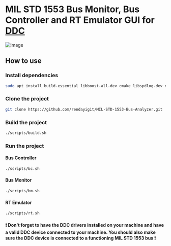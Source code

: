 # MIL STD 1553 Bus Monitor, Bus Controller and RT Emulator GUI for [DDC](https://www.ddc-web.com/en/connectivity/databus/milstd1553-1)

![image](https://github.com/user-attachments/assets/534a3791-a22b-4e0d-b64c-29fdd7b285ba)

## How to use

### Install dependencies

``` bash
sudo apt install build-essential libboost-all-dev cmake libspdlog-dev nlohmann-json3-dev git libqt5gui5 libtiff5-dev
```

### Clone the project

``` bash
git clone https://github.com/rendayigit/MIL-STD-1553-Bus-Analyzer.git
```

### Build the project

``` bash 
./scripts/build.sh
```

### Run the project

#### Bus Controller

``` bash
./scripts/bc.sh
```

#### Bus Monitor

``` bash
./scripts/bm.sh
```

#### RT Emulator

``` bash
./scripts/rt.sh
```

#### ❗ Don't forget to have the DDC drivers installed on your machine and have a valid DDC device connected to your machine. You should also make sure the DDC device is connected to a functioning MIL STD 1553 bus ❗
